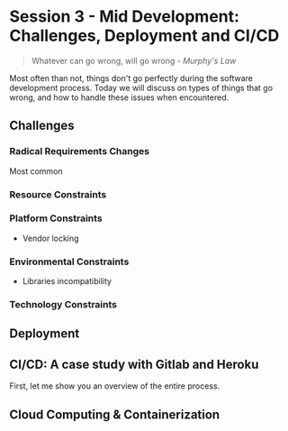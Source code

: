 # Session 3 - Mid Development: Challenges, Deployment and CI/CD

> Whatever can go wrong, will go wrong - *Murphy's Law*

Most often than not, things don't go perfectly during the software development process. Today we will discuss on types of things that go wrong, and how to handle these issues when encountered.

## Challenges

### Radical Requirements Changes

Most common 

### Resource Constraints

### Platform Constraints

- Vendor locking

### Environmental Constraints

- Libraries incompatibility

### Technology Constraints

## Deployment

## CI/CD: A case study with Gitlab and Heroku

First, let me show you an overview of the entire process.

## Cloud Computing & Containerization
